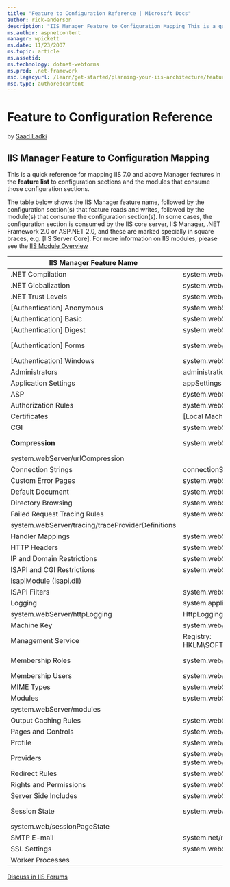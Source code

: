 ```yaml
---
title: "Feature to Configuration Reference | Microsoft Docs"
author: rick-anderson
description: "IIS Manager Feature to Configuration Mapping This is a quick reference for mapping IIS 7.0 and above Manager features in the feature list to configuration se..."
ms.author: aspnetcontent
manager: wpickett
ms.date: 11/23/2007
ms.topic: article
ms.assetid: 
ms.technology: dotnet-webforms
ms.prod: .net-framework
msc.legacyurl: /learn/get-started/planning-your-iis-architecture/feature-to-configuration-reference
msc.type: authoredcontent
---
```

Feature to Configuration Reference
====================
by [Saad Ladki](https://twitter.com/saadladki)

## IIS Manager Feature to Configuration Mapping

This is a quick reference for mapping IIS 7.0 and above Manager features in the **feature list** to configuration sections and the modules that consume those configuration sections.

The table below shows the IIS Manager feature name, followed by the configuration section(s) that feature reads and writes, followed by the module(s) that consume the configuration section(s). In some cases, the configuration section is consumed by the IIS core server, IIS Manager, .NET Framework 2.0 or ASP.NET 2.0, and these are marked specially in square braces, e.g. [IIS Server Core]. For more information on IIS modules, please see the [IIS Module Overview](../introduction-to-iis/iis-modules-overview.md)


| IIS Manager Feature Name | Configuration Section | What consumes this? Module (Type/Dll) |
| --- | --- | --- |
| .NET Compilation | system.web/compilation |  |
| .NET Globalization | system.web/globalization |  |
| .NET Trust Levels | system.web/trust |  |
| [Authentication] Anonymous | system.webServer/security/anonymousAuthentication | AnonymousAuthenticationModule (authanon.dll) |
| [Authentication] Basic | system.webServer/security/basicAuthentication | BasicAuthenticationModule (authbas.dll) |
| [Authentication] Digest | system.webServer/security/digestAuthentication | DigestAuthenticationModule (authmd5.dll) |
| [Authentication] Forms | system.web/authentication | FormsAuthentication (System.Web.Security.FormsAuthenticationModule) |
| [Authentication] Windows | system.webServer/security/windowsAuthentication | WindowsAuthenticationModule (authsspi.dll) |
| Administrators | administration.config: administrators | [IIS Manager, Web Management Service (WMSVC)] |
| Application Settings | appSettings |  |
| ASP | system.webServer/asp (indirect) | IsapiModule (isapi.dll) |
| Authorization Rules | system.webServer/security/authorization | UrlAuthorizationModule (urlauthz.dll) |
| Certificates | [Local Machine Certificate Store] |  |
| CGI | system.webServer/cgi | CgiModule (cgi.dll) |
| **Compression** | system.webServer/httpCompression | DynamicCompressionModule (compdyn.dll) StaticCompressionModule (compstat.dll) |
| system.webServer/urlCompression |
| Connection Strings | connectionStrings |  |
| Custom Error Pages | system.webServer/httpErrors | CustomErrorModule (custerr.dll) |
| Default Document | system.webServer/defaultDocument | DefaultDocumentModule (defdoc.dll) |
| Directory Browsing | system.webServer/directoryBrowse | DirectoryListingModule (dirlist.dll) |
| Failed Request Tracing Rules | system.webServer/tracing/traceFailedRequests | FailedRequestsTracingModule (iisfreb.dll) |
| system.webServer/tracing/traceProviderDefinitions |
| Handler Mappings | system.webServer/handlers | [IIS Server Core] |
| HTTP Headers | system.webServer/httpProtocol | ProtocolSupportModule (protsup.dll) |
| IP and Domain Restrictions | system.webServer/ipSecurity | IpRestrictionModule (iprestr.dll) |
| ISAPI and CGI Restrictions | system.webServer/security/isapiCgiRestriction | CgiModule (cgi.dll) |
| IsapiModule (isapi.dll) |
| ISAPI Filters | system.webServer/isapiFilters | IsapiFilterModule (filter.dll) |
| Logging | system.applicationHost/log | [IIS Server Core] |
| system.webServer/httpLogging | HttpLoggingModule (loghttp.dll) |
| Machine Key | system.web/machineKey |  |
| Management Service | Registry: HKLM\SOFTWARE\Microsoft\WebManagement\Server | [Web Management Service (WMSVC)] |
| Membership Roles | system.web/roleManager | RoleManager (System.Web.Security.RoleManagerModule) |
| Membership Users | system.web/membership |  |
| MIME Types | system.webServer/staticContent | StaticFileModule (static.dll) |
| Modules | system.webServer/globalModules | [IIS Server Core] |
| system.webServer/modules |
| Output Caching Rules | system.webServer/caching | HttpCacheModule (cachhttp.dll) |
| Pages and Controls | system.web/pages | [ASP.NET 2.0] |
| Profile | system.web/profile | Profile (System.Web.Profile.ProfileModule) |
| Providers | system.web/membership system.web/roleManager system.web/profile |  |
| Redirect Rules | system.webServer/httpRedirect | HttpRedirectionModule (redirect.dll) |
| Rights and Permissions | system.webServer/access | [IIS Server Core] |
| Server Side Includes | system.webServer/serverSideInclude | ServerSideIncludeModule (iis\_ssi.dll) |
| Session State | system.web/sessionState | Session (System.Web.SessionState.SessionStateModule) |
| system.web/sessionPageState |
| SMTP E-mail | system.net/mailSettings/smtp | [.NET Framework 2.0] |
| SSL Settings | system.webServer/access | [IIS Server Core] |
| Worker Processes |  |  |


[Discuss in IIS Forums](https://forums.iis.net/1111.aspx)